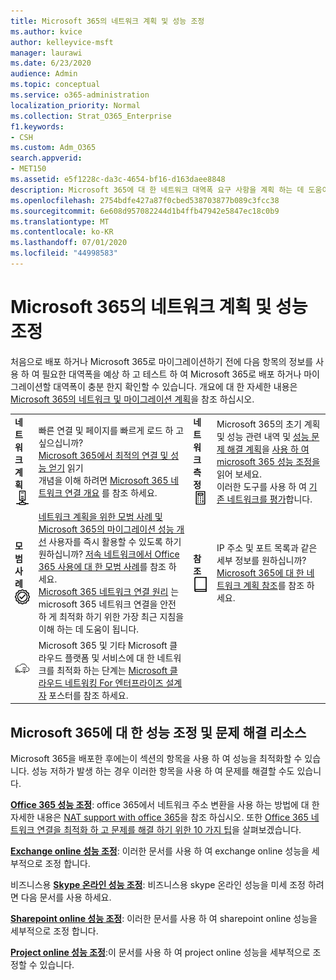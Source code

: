 ```yaml
---
title: Microsoft 365의 네트워크 계획 및 성능 조정
ms.author: kvice
author: kelleyvice-msft
manager: laurawi
ms.date: 6/23/2020
audience: Admin
ms.topic: conceptual
ms.service: o365-administration
localization_priority: Normal
ms.collection: Strat_O365_Enterprise
f1.keywords:
- CSH
ms.custom: Adm_O365
search.appverid:
- MET150
ms.assetid: e5f1228c-da3c-4654-bf16-d163daee8848
description: Microsoft 365에 대 한 네트워크 대역폭 요구 사항을 계획 하는 데 도움이 됩니다. 배포한 후에는 여기로 돌아와서 Microsoft 365 성능 문제를 해결 하세요.
ms.openlocfilehash: 2754bdfe427a87f0cbed538703877b089c3fcc38
ms.sourcegitcommit: 6e608d957082244d1b4ffb47942e5847ec18c0b9
ms.translationtype: MT
ms.contentlocale: ko-KR
ms.lasthandoff: 07/01/2020
ms.locfileid: "44998583"
---
```

# <a name="network-planning-and-performance-tuning-for-microsoft-365"></a>Microsoft 365의 네트워크 계획 및 성능 조정
처음으로 배포 하거나 Microsoft 365로 마이그레이션하기 전에 다음 항목의 정보를 사용 하 여 필요한 대역폭을 예상 하 고 테스트 하 여 Microsoft 365로 배포 하거나 마이그레이션할 대역폭이 충분 한지 확인할 수 있습니다. 개요에 대 한 자세한 내용은 [Microsoft 365의 네트워크 및 마이그레이션 계획](network-and-migration-planning.md)을 참조 하십시오.
  
|||||
|:-----|:-----|:-----|:-----|
|**네트워크 계획** <br/> ![네트워크](media/5e9dcd06-601b-4b28-88dc-f524e7548794.png)           <br/> |빠른 연결 및 페이지를 빠르게 로드 하 고 싶으십니까?  <br/> [Microsoft 365에서 최적의 연결 및 성능 얻기](https://aka.ms/o365perfprinciples) 읽기 <br/> 개념을 이해 하려면 [Microsoft 365 네트워크 연결 개요](https://docs.microsoft.com/office365/enterprise/office-365-networking-overview) 를 참조 하세요.  <br/> |**네트워크 측정** <br/> ![계산](media/d690a132-4884-40eb-a918-526bb3dff3cc.png)           <br/> |Microsoft 365의 초기 계획 및 성능 관련 내역 및 [성능 문제 해결 계획](performance-troubleshooting-plan.md)을 [사용 하 여 microsoft 365 성능 조정을](performance-tuning-using-baselines-and-history.md) 읽어 보세요.  <br/> 이러한 도구를 사용 하 여 [기존 네트워크를 평가](network-and-migration-planning.md#calculators)합니다.  <br/> |
|**모범 사례** <br/> ![모범 사례](media/2a659a5c-1007-47d3-a6c6-a19e018ab29b.png)           <br/> |[네트워크 계획을 위한 모범 사례 및 Microsoft 365의 마이그레이션 성능 개선](network-and-migration-planning.md#BestPractices) 사용자를 즉시 활용할 수 있도록 하기 원하십니까? [저속 네트워크에서 Office 365 사용에 대 한 모범 사례](https://support.office.com/article/fd16c8d2-4799-4c39-8fd7-045f06640166)를 참조 하세요.  <br/> [Microsoft 365 네트워크 연결 원리](https://aka.ms/o365networkingprinciples) 는 microsoft 365 네트워크 연결을 안전 하 게 최적화 하기 위한 가장 최근 지침을 이해 하는 데 도움이 됩니다.  <br/> |**참조** <br/> ![책 또는 업무 일지](media/56dff3c1-f605-48d8-811f-7d13ce639ecd.png)           <br/> |IP 주소 및 포트 목록과 같은 세부 정보를 원하십니까? [Microsoft 365에 대 한 네트워크 계획 참조](network-and-migration-planning.md#NetReference)를 참조 하세요.  <br/> |
|![엔터프라이즈 설계자 포스터 용 Microsoft 클라우드 네트워킹 참조](media/3094be9f-2407-4fa5-896d-aa66ef7b9bb9.png)           <br/> |Microsoft 365 및 기타 Microsoft 클라우드 플랫폼 및 서비스에 대 한 네트워크를 최적화 하는 단계는 [Microsoft 클라우드 네트워킹 For 엔터프라이즈 설계자](https://aka.ms/cloudarchnetworking) 포스터를 참조 하세요.  <br/> |
   
## <a name="performance-tuning-and-troubleshooting-resources-for-microsoft-365"></a>Microsoft 365에 대 한 성능 조정 및 문제 해결 리소스
<a name="apptuning"> </a>

Microsoft 365을 배포한 후에는이 섹션의 항목을 사용 하 여 성능을 최적화할 수 있습니다. 성능 저하가 발생 하는 경우 이러한 항목을 사용 하 여 문제를 해결할 수도 있습니다.
  
 **[Office 365 성능 조정](tune-office-365-performance.md)**: office 365에서 네트워크 주소 변환을 사용 하는 방법에 대 한 자세한 내용은 [NAT support with office 365](nat-support-with-office-365.md)을 참조 하십시오. 또한 [Office 365 네트워크 연결을 최적화 하 고 문제를 해결 하기 위한 10 가지 팁](https://docs.microsoft.com/archive/blogs/onthewire/top-10-tips-for-optimising-troubleshooting-your-office-365-network-connectivity)을 살펴보겠습니다. 
  
 **[Exchange online 성능 조정](tune-exchange-online-performance.md)**: 이러한 문서를 사용 하 여 exchange online 성능을 세부적으로 조정 합니다. 
  
 비즈니스용 **[Skype 온라인 성능 조정](tune-skype-for-business-online-performance.md)**: 비즈니스용 skype 온라인 성능을 미세 조정 하려면 다음 문서를 사용 하세요. 
  
 **[Sharepoint online 성능 조정](tune-sharepoint-online-performance.md)**: 이러한 문서를 사용 하 여 sharepoint online 성능을 세부적으로 조정 합니다. 
  
 **[Project online 성능 조정](https://support.office.com/article/12ba0ebd-c616-42e5-b9b6-cad570e8409c)**:이 문서를 사용 하 여 project online 성능을 세부적으로 조정할 수 있습니다. 
